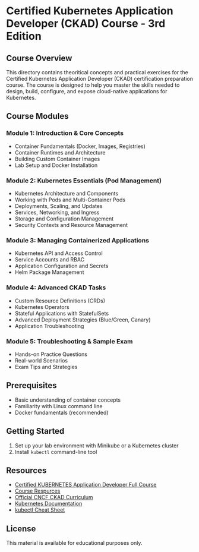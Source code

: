 # Certified Kubernetes Application Developer (CKAD) Course - 3rd Edition

## Course Overview
This directory contains theoritical concepts and practical exercises for the Certified Kubernetes Application Developer (CKAD) certification preparation course. The course is designed to help you master the skills needed to design, build, configure, and expose cloud-native applications for Kubernetes.

## Course Modules

### Module 1: Introduction & Core Concepts
- Container Fundamentals (Docker, Images, Registries)
- Container Runtimes and Architecture
- Building Custom Container Images
- Lab Setup and Docker Installation

### Module 2: Kubernetes Essentials (Pod Management)
- Kubernetes Architecture and Components
- Working with Pods and Multi-Container Pods
- Deployments, Scaling, and Updates
- Services, Networking, and Ingress
- Storage and Configuration Management
- Security Contexts and Resource Management

### Module 3: Managing Containerized Applications
- Kubernetes API and Access Control
- Service Accounts and RBAC
- Application Configuration and Secrets
- Helm Package Management

### Module 4: Advanced CKAD Tasks
- Custom Resource Definitions (CRDs)
- Kubernetes Operators
- Stateful Applications with StatefulSets
- Advanced Deployment Strategies (Blue/Green, Canary)
- Application Troubleshooting

### Module 5: Troubleshooting & Sample Exam
- Hands-on Practice Questions
- Real-world Scenarios
- Exam Tips and Strategies

## Prerequisites
- Basic understanding of container concepts
- Familiarity with Linux command line
- Docker fundamentals (recommended)

## Getting Started
1. Set up your lab environment with Minikube or a Kubernetes cluster
2. Install `kubectl` command-line tool

## Resources
- [Certified KUBERNETES Application Developer Full Course](https://youtu.be/4rxIiOmKmiE?si=IdXn9GZbBeZY-f6q)
- [Course Respurces](https://github.com/sandervanvugt/ckad)
- [Official CNCF CKAD Curriculum](https://github.com/cncf/curriculum)
- [Kubernetes Documentation](https://kubernetes.io/docs/)
- [kubectl Cheat Sheet](https://kubernetes.io/docs/reference/kubectl/cheatsheet/)

## License
This material is available for educational purposes only.
